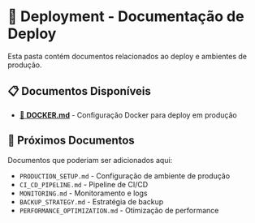 # 🚢 Deployment - Documentação de Deploy

Esta pasta contém documentos relacionados ao deploy e ambientes de produção.

## 📋 Documentos Disponíveis

- [🐳 **DOCKER.md**](./DOCKER.md) - Configuração Docker para deploy em produção

## 🎯 Próximos Documentos

Documentos que poderiam ser adicionados aqui:

- `PRODUCTION_SETUP.md` - Configuração de ambiente de produção
- `CI_CD_PIPELINE.md` - Pipeline de CI/CD
- `MONITORING.md` - Monitoramento e logs
- `BACKUP_STRATEGY.md` - Estratégia de backup
- `PERFORMANCE_OPTIMIZATION.md` - Otimização de performance
